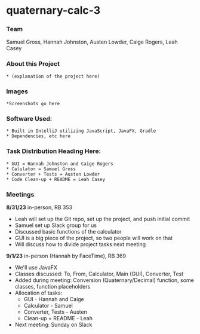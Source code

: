 # quaternary-calc-3  

### Team   
Samuel Gross, Hannah Johnston, Austen Lowder, Caige Rogers, Leah Casey

### About this Project
    * (explanation of the project here)

### Images
    *Screenshots go here

### Software Used:
    * Built in IntelliJ utilizing JavaScript, JavaFX, Gradle
    * Dependencies, etc here

### Task Distribution Heading Here:
    * GUI = Hannah Johnston and Caige Rogers
    * Calulator = Samuel Gross
    * Converter + Tests = Austen Lowder
    * Code Clean-up + README = Leah Casey    

### Meetings  

**8/31/23** in-person, RB 353    
* Leah will set up the Git repo, set up the project, and push initial commit  
* Samuel set up Slack group for us  
* Discussed basic functions of the calculator  
* GUI is a big piece of the project, so two people will work on that
* Will discuss how to divide project tasks next meeting
 

**9/1/23** in-person (Hannah by FaceTime), RB 369   
* We'll use JavaFX  
* Classes discussed: To, From, Calculator, Main (GUI), Converter, Test  
* Added during meeting: Conversion (Quaternary/Decimal) function, some classes, function placeholders  
* Allocation of tasks:  
    - GUI - Hannah and Caige  
    - Calculator - Samuel  
    - Converter, Tests - Austen  
    - Clean-up + README - Leah  
* Next meeting: Sunday on Slack  
